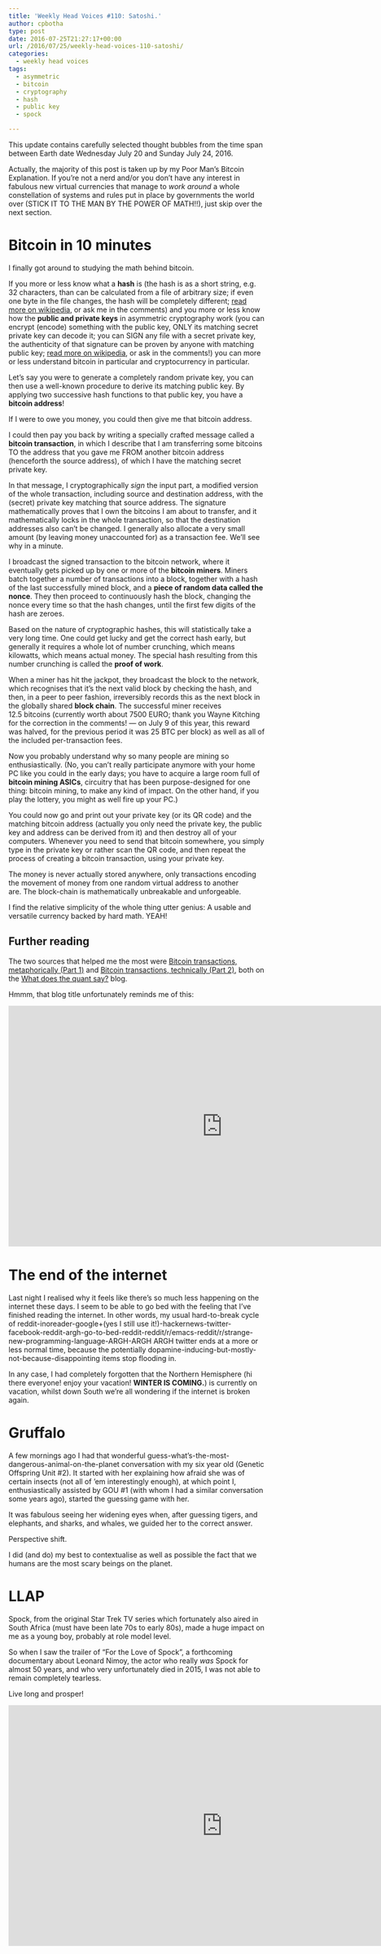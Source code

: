 ```yaml
---
title: 'Weekly Head Voices #110: Satoshi.'
author: cpbotha
type: post
date: 2016-07-25T21:27:17+00:00
url: /2016/07/25/weekly-head-voices-110-satoshi/
categories:
  - weekly head voices
tags:
  - asymmetric
  - bitcoin
  - cryptography
  - hash
  - public key
  - spock

---
```

This update contains carefully selected thought bubbles from the time span between Earth date Wednesday July 20 and Sunday July 24, 2016.

Actually, the majority of this post is taken up by my Poor Man&#8217;s Bitcoin Explanation. If you&#8217;re not a nerd and/or you don&#8217;t have any interest in fabulous new virtual currencies that manage to _work around_ a whole constellation of systems and rules put in place by governments the world over (STICK IT TO THE MAN BY THE POWER OF MATH!!), just skip over the next section.

# Bitcoin in 10 minutes

I finally got around to studying the math behind bitcoin.

If you more or less know what a **hash** is (the hash is as a short string, e.g. 32 characters, than can be calculated from a file of arbitrary size; if even one byte in the file changes, the hash will be completely different; [read more on wikipedia][1], or ask me in the comments) and you more or less know how the **public and private keys** in asymmetric cryptography work (you can encrypt (encode) something with the public key, ONLY its matching secret private key can decode it; you can SIGN any file with a secret private key, the authenticity of that signature can be proven by anyone with matching public key; [read more on wikipedia][2], or ask in the comments!) you can more or less understand bitcoin in particular and cryptocurrency in particular.

Let&#8217;s say you were to generate a completely random private key, you can then use a well-known procedure to derive its matching public key. By applying two successive hash functions to that public key, you have a **bitcoin address**!

If I were to owe you money, you could then give me that bitcoin address.

I could then pay you back by writing a specially crafted message called a **bitcoin transaction**, in which I describe that I am transferring some bitcoins TO the address that you gave me FROM another bitcoin address (henceforth the source address), of which I have the matching secret private key.

In that message, I cryptographically _sign_ the input part, a modified version of the whole transaction, including source and destination address, with the (secret) private key matching that source address. The signature mathematically proves that I own the bitcoins I am about to transfer, and it mathematically locks in the whole transaction, so that the destination addresses also can&#8217;t be changed. I generally also allocate a very small amount (by leaving money unaccounted for) as a transaction fee. We&#8217;ll see why in a minute.

I broadcast the signed transaction to the bitcoin network, where it eventually gets picked up by one or more of the **bitcoin miners**. Miners batch together a number of transactions into a block, together with a hash of the last successfully mined block, and a **piece of random data called the nonce**. They then proceed to continuously hash the block, changing the nonce every time so that the hash changes, until the first few digits of the hash are zeroes.

Based on the nature of cryptographic hashes, this will statistically take a very long time. One could get lucky and get the correct hash early, but generally it requires a whole lot of number crunching, which means kilowatts, which means actual money. The special hash resulting from this number crunching is called the **proof of work**.

When a miner has hit the jackpot, they broadcast the block to the network, which recognises that it&#8217;s the next valid block by checking the hash, and then, in a peer to peer fashion, irreversibly records this as the next block in the globally shared **block chain**. The successful miner receives 12.5 bitcoins (currently worth about 7500 EURO; thank you Wayne Kitching for the correction in the comments! &#8212; on July 9 of this year, this reward was halved, for the previous period it was 25 BTC per block) as well as all of the included per-transaction fees.

Now you probably understand why so many people are mining so enthusiastically. (No, you can&#8217;t really participate anymore with your home PC like you could in the early days; you have to acquire a large room full of **bitcoin mining ASICs**, circuitry that has been purpose-designed for one thing: bitcoin mining, to make any kind of impact. On the other hand, if you play the lottery, you might as well fire up your PC.)

You could now go and print out your private key (or its QR code) and the matching bitcoin address (actually you only need the private key, the public key and address can be derived from it) and then destroy all of your computers. Whenever you need to send that bitcoin somewhere, you simply type in the private key or rather scan the QR code, and then repeat the process of creating a bitcoin transaction, using your private key.

The money is never actually stored anywhere, only transactions encoding the movement of money from one random virtual address to another are. The block-chain is mathematically unbreakable and unforgeable.

I find the relative simplicity of the whole thing utter genius: A usable and versatile currency backed by hard math. YEAH!

## Further reading

The two sources that helped me the most were [Bitcoin transactions, metaphorically (Part 1)][3] and [Bitcoin transactions, technically (Part 2)][4], both on the [What does the quant say?][5] blog.

Hmmm, that blog title unfortunately reminds me of this:

<div class="jetpack-video-wrapper">
  <span class="embed-youtube" style="text-align:center; display: block;"><iframe class='youtube-player' type='text/html' width='840' height='473' src='https://www.youtube.com/embed/jofNR_WkoCE?version=3&#038;rel=1&#038;fs=1&#038;autohide=2&#038;showsearch=0&#038;showinfo=1&#038;iv_load_policy=1&#038;wmode=transparent' allowfullscreen='true' style='border:0;'></iframe></span>
</div>

# The end of the internet

Last night I realised why it feels like there&#8217;s so much less happening on the internet these days. I seem to be able to go bed with the feeling that I&#8217;ve finished reading the internet. In other words, my usual hard-to-break cycle of reddit-inoreader-google+(yes I still use it!)-hackernews-twitter-facebook-reddit-argh-go-to-bed-reddit-reddit/r/emacs-reddit/r/strange-new-programming-language-ARGH-ARGH ARGH twitter ends at a more or less normal time, because the potentially dopamine-inducing-but-mostly-not-because-disappointing items stop flooding in.

In any case, I had completely forgotten that the Northern Hemisphere (hi there everyone! enjoy your vacation! **WINTER IS COMING.**) is currently on vacation, whilst down South we&#8217;re all wondering if the internet is broken again.

# Gruffalo

A few mornings ago I had that wonderful guess-what&#8217;s-the-most-dangerous-animal-on-the-planet conversation with my six year old (Genetic Offspring Unit #2). It started with her explaining how afraid she was of certain insects (not all of &#8217;em interestingly enough), at which point I, enthusiastically assisted by GOU #1 (with whom I had a similar conversation some years ago), started the guessing game with her.

It was fabulous seeing her widening eyes when, after guessing tigers, and elephants, and sharks, and whales, we guided her to the correct answer.

Perspective shift.

I did (and do) my best to contextualise as well as possible the fact that we humans are the most scary beings on the planet.

# LLAP

Spock, from the original Star Trek TV series which fortunately also aired in South Africa (must have been late 70s to early 80s), made a huge impact on me as a young boy, probably at role model level.

So when I saw the trailer of &#8220;For the Love of Spock&#8221;, a forthcoming documentary about Leonard Nimoy, the actor who really _was_ Spock for almost 50 years, and who very unfortunately died in 2015, I was not able to remain completely tearless.

Live long and prosper!

<div class="jetpack-video-wrapper">
  <span class="embed-youtube" style="text-align:center; display: block;"><iframe class='youtube-player' type='text/html' width='840' height='473' src='https://www.youtube.com/embed/sZcIWWjLVZ8?version=3&#038;rel=1&#038;fs=1&#038;autohide=2&#038;showsearch=0&#038;showinfo=1&#038;iv_load_policy=1&#038;wmode=transparent' allowfullscreen='true' style='border:0;'></iframe></span>
</div>

 [1]: https://en.wikipedia.org/wiki/Cryptographic_hash_function
 [2]: https://en.wikipedia.org/wiki/Public-key_cryptography
 [3]: http://whatdoesthequantsay.com/2014/03/29/bitcoin-transactions-metaphorically/
 [4]: http://whatdoesthequantsay.com/2014/05/04/bitcoin-transactions-technically-part-2/
 [5]: http://whatdoesthequantsay.com/

